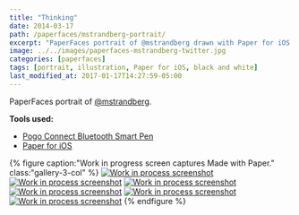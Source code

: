 ```yaml
---
title: "Thinking"
date: 2014-03-17
path: /paperfaces/mstrandberg-portrait/
excerpt: "PaperFaces portrait of @mstrandberg drawn with Paper for iOS on an iPad."
image: ../../images/paperfaces-mstrandberg-twitter.jpg
categories: [paperfaces]
tags: [portrait, illustration, Paper for iOS, black and white]
last_modified_at: 2017-01-17T14:27:59-05:00
---
```


PaperFaces portrait of [@mstrandberg](https://twitter.com/mstrandberg).

**Tools used:**

- [Pogo Connect Bluetooth Smart Pen](https://www.amazon.com/gp/product/B009K448L4/ref=as_li_ss_tl?ie=UTF8&camp=1789&creative=390957&creativeASIN=B009K448L4&linkCode=as2&tag=mademist-20)
- [Paper for iOS](https://paper.bywetransfer.com/)

{% figure caption:"Work in progress screen captures Made with Paper." class:"gallery-3-col" %}
[![Work in process screenshot](../../images/paperfaces-mstrandberg-process-1-600.jpg)](../../images/paperfaces-mstrandberg-process-1-lg.jpg)
[![Work in process screenshot](../../images/paperfaces-mstrandberg-process-2-600.jpg)](../../images/paperfaces-mstrandberg-process-2-lg.jpg)
[![Work in process screenshot](../../images/paperfaces-mstrandberg-process-3-600.jpg)](../../images/paperfaces-mstrandberg-process-3-lg.jpg)
[![Work in process screenshot](../../images/paperfaces-mstrandberg-process-4-600.jpg)](../../images/paperfaces-mstrandberg-process-4-lg.jpg)
[![Work in process screenshot](../../images/paperfaces-mstrandberg-process-5-600.jpg)](../../images/paperfaces-mstrandberg-process-5-lg.jpg)
[![Work in process screenshot](../../images/paperfaces-mstrandberg-process-6-600.jpg)](../../images/paperfaces-mstrandberg-process-6-lg.jpg)
{% endfigure %}
